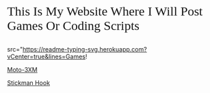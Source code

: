 <head>
  <!--link rel="shortcut icon" type="image/x-icon" href="./favicon.ico"-->
  <link rel="shortcut icon" type="image/png" href="faviconbc.png"/>
  <link rel="stylesheet" href="style.css" />
  <!--link href="/Orbitron-VariableFont_wght.ttf" rel="stylesheet" type="text/css" /-->
</head>
<body>
  <p style="font-family:orbitron;font-size:30px">This Is My Website Where I Will Post Games Or Coding Scripts</p>
</body>

src="https://readme-typing-svg.herokuapp.com?vCenter=true&lines=Games!


[Moto-3XM](https://purepro4561.github.io/Moto-3XM/)

[Stickman Hook](https://purepro4561.github.io/stickman-hook/)
